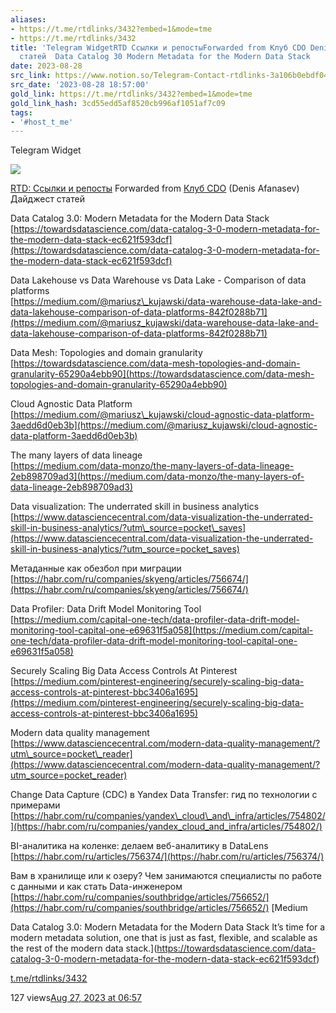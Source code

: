 ```yaml
---
aliases:
- https://t.me/rtdlinks/3432?embed=1&mode=tme
- https://t.me/rtdlinks/3432
title: 'Telegram WidgetRTD Ссылки и репостыForwarded from Клуб CDO Denis AfanasevДайджест
  статей  Data Catalog 30 Modern Metadata for the Modern Data Stack   '
date: 2023-08-28
src_link: https://www.notion.so/Telegram-Contact-rtdlinks-3a106b0ebdf04fed858c7dd3baae03f9
src_date: '2023-08-28 18:57:00'
gold_link: https://t.me/rtdlinks/3432?embed=1&mode=tme
gold_link_hash: 3cd55edd5af8520cb996af1051af7c09
tags:
- '#host_t_me'
---
```






Telegram Widget




















[*![](https://cdn4.cdn-telegram.org/file/G2_fMQitZa6NlXppvnx07ptqMbKheG6mEHOKOWMb-e2GKGI6m4sVzdJWLZKabkz-3CTa8_SbxqQkI5N80Dk35YR74gESCSO4v_t-RQMSRNdBGEpHg9-fQzdaCxUo0IVX2xv3D24F8kYRK4YUVDyt402ICt9MyowC-VR4Tp8tLfVoqsHnSlv07Dv3cKw9_eznuxX_Kzmg2P8tzsnpjIQFBPVpIg8NLkiONPtAq4xjcu9LBce0ipLZ3B_depv7jOospban9A_LO4XtDxOwR8sH-MHTCpCdYx2-CHusSpJSqFNaE644K33uErsOtN4lFUhIAAP96I_O6Asvt3jzajYoww.jpg)*](https://t.me/rtdlinks)



[RTD: Ссылки и репосты](https://t.me/rtdlinks)
Forwarded from [Клуб CDO](https://t.me/cdo_club/1559) (Denis Afanasev)
Дайджест статей  
  
Data Catalog 3.0: Modern Metadata for the Modern Data Stack  
[https://towardsdatascience.com/data-catalog-3-0-modern-metadata-for-the-modern-data-stack-ec621f593dcf](https://towardsdatascience.com/data-catalog-3-0-modern-metadata-for-the-modern-data-stack-ec621f593dcf)  
  
Data Lakehouse vs Data Warehouse vs Data Lake - Comparison of data platforms  
[https://medium.com/@mariusz\_kujawski/data-warehouse-data-lake-and-data-lakehouse-comparison-of-data-platforms-842f0288b71](https://medium.com/@mariusz_kujawski/data-warehouse-data-lake-and-data-lakehouse-comparison-of-data-platforms-842f0288b71)  
  
Data Mesh: Topologies and domain granularity  
[https://towardsdatascience.com/data-mesh-topologies-and-domain-granularity-65290a4ebb90](https://towardsdatascience.com/data-mesh-topologies-and-domain-granularity-65290a4ebb90)  
  
Cloud Agnostic Data Platform  
[https://medium.com/@mariusz\_kujawski/cloud-agnostic-data-platform-3aedd6d0eb3b](https://medium.com/@mariusz_kujawski/cloud-agnostic-data-platform-3aedd6d0eb3b)  
  
The many layers of data lineage  
[https://medium.com/data-monzo/the-many-layers-of-data-lineage-2eb898709ad3](https://medium.com/data-monzo/the-many-layers-of-data-lineage-2eb898709ad3)  
  
Data visualization: The underrated skill in business analytics  
[https://www.datasciencecentral.com/data-visualization-the-underrated-skill-in-business-analytics/?utm\_source=pocket\_saves](https://www.datasciencecentral.com/data-visualization-the-underrated-skill-in-business-analytics/?utm_source=pocket_saves)  
  
Метаданные как обезбол при миграции  
[https://habr.com/ru/companies/skyeng/articles/756674/](https://habr.com/ru/companies/skyeng/articles/756674/)  
  
Data Profiler: Data Drift Model Monitoring Tool  
[https://medium.com/capital-one-tech/data-profiler-data-drift-model-monitoring-tool-capital-one-e69631f5a058](https://medium.com/capital-one-tech/data-profiler-data-drift-model-monitoring-tool-capital-one-e69631f5a058)  
  
Securely Scaling Big Data Access Controls At Pinterest  
[https://medium.com/pinterest-engineering/securely-scaling-big-data-access-controls-at-pinterest-bbc3406a1695](https://medium.com/pinterest-engineering/securely-scaling-big-data-access-controls-at-pinterest-bbc3406a1695)  
  
Modern data quality management  
[https://www.datasciencecentral.com/modern-data-quality-management/?utm\_source=pocket\_reader](https://www.datasciencecentral.com/modern-data-quality-management/?utm_source=pocket_reader)  
  
Change Data Capture (CDC) в Yandex Data Transfer: гид по технологии с примерами  
[https://habr.com/ru/companies/yandex\_cloud\_and\_infra/articles/754802/](https://habr.com/ru/companies/yandex_cloud_and_infra/articles/754802/)  
  
BI-аналитика на коленке: делаем веб-аналитику в DataLens  
[https://habr.com/ru/articles/756374/](https://habr.com/ru/articles/756374/)  
  
Вам в хранилище или к озеру? Чем занимаются специалисты по работе с данными и как стать Data-инженером  
[https://habr.com/ru/companies/southbridge/articles/756652/](https://habr.com/ru/companies/southbridge/articles/756652/)
[Medium

Data Catalog 3.0: Modern Metadata for the Modern Data Stack
It’s time for a modern metadata solution, one that is just as fast, flexible, and scalable as the rest of the modern data stack.](https://towardsdatascience.com/data-catalog-3-0-modern-metadata-for-the-modern-data-stack-ec621f593dcf)

[t.me/rtdlinks/3432](https://t.me/rtdlinks/3432)

127 views[Aug 27, 2023 at 06:57](https://t.me/rtdlinks/3432)